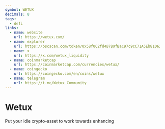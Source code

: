 ```yaml
---
symbol: WETUX
decimals: 8
tags:
  - defi
links:
  - name: website
    url: https://wetux.com/
  - name: explorer
    url: https://bscscan.com/token/0x58f0C2fd4B7B0fBaC97c9cC71A5Eb810627734C8
  - name: x
    url: https://x.com/wetux_liquidity
  - name: coinmarketcap
    url: https://coinmarketcap.com/currencies/wetux/
  - name: coingecko
    url: https://coingecko.com/en/coins/wetux
  - name: telegram
    url: https://t.me/Wetux_Community
---
```


# Wetux

Put your idle crypto-asset to work towards enhancing
